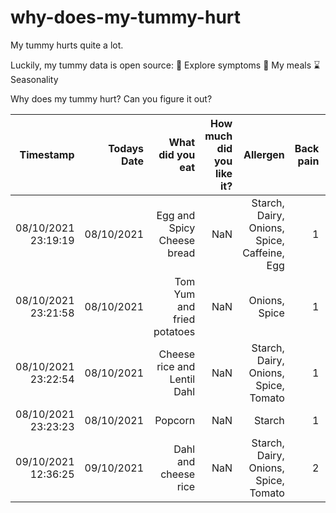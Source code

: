 # why-does-my-tummy-hurt

My tummy hurts quite a lot.

Luckily, my tummy data is open source:
💩 Explore symptoms
🥪 My meals
⌛️Seasonality

Why does my tummy hurt? Can you figure it out?

|           Timestamp | Todays Date |            What did you eat | How much did you like it? |                                    Allergen | Back pain | Headache | Sleep | Breathing | Bloated | Stomach Pain | Poop | Vision |   |
|--------------------:|------------:|----------------------------:|--------------------------:|--------------------------------------------:|----------:|---------:|------:|----------:|--------:|-------------:|-----:|-------:|---|
| 08/10/2021 23:19:19 |  08/10/2021 |  Egg and Spicy Cheese bread |                       NaN | Starch, Dairy, Onions, Spice, Caffeine, Egg |         1 |        1 |     1 |         1 |       5 |            5 |  5.0 |      1 |   |
| 08/10/2021 23:21:58 |  08/10/2021 |  Tom Yum and fried potatoes |                       NaN |                               Onions, Spice |         1 |        1 |     1 |         1 |       1 |            1 |  1.0 |      1 |   |
| 08/10/2021 23:22:54 |  08/10/2021 | Cheese rice and Lentil Dahl |                       NaN |        Starch, Dairy, Onions, Spice, Tomato |         1 |        1 |     1 |         1 |       3 |            3 |  1.0 |      3 |   |
| 08/10/2021 23:23:23 |  08/10/2021 |                     Popcorn |                       NaN |                                      Starch |         1 |        2 |     1 |         1 |       3 |            3 |  1.0 |      3 |   |
| 09/10/2021 12:36:25 |  09/10/2021 |        Dahl and cheese rice |                       NaN |        Starch, Dairy, Onions, Spice, Tomato |         2 |        2 |     1 |         1 |       3 |            3 |  1.0 |      1 |   |